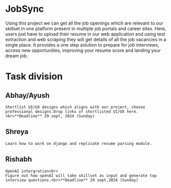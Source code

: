 # JobSync

Using this project we can get all the job openings which are relevant to our skillset in one platform present in multiple job portals and career sites.
Here, users just have to upload their resume in our web application and using test extraction and web scraping they will get details of all the job vacancies in a single place.
It provides a one step solution to prepare for job interviews, access new opportunities,  improving your resume score and landing your dream job.



# Task division


  ## Abhay/Ayush
    Shortlist UI/UX designs which aligns with our project, choose professional designs.Drop links of shortlisted UI/UX here.<br>**Deadline** 29 sept, 2024 (Sunday)
  
  ## Shreya
    Learn how to work on django and replicate resume parsing module.
  
  ## Rishabh
    OpenAI intergration<br>
    Figure out how openAI will take skillset as input and generate top interview questions.<br>**Deadline** 29 sept,2024 (Sunday)

